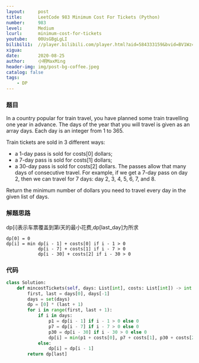 ```yaml
---
layout:     post
title:      LeetCode 983 Minimum Cost For Tickets (Python)
number:     983
level:      Medium
lcurl:      minimum-cost-for-tickets
youtube:    00UsGBgLgLI
bilibili1:  //player.bilibili.com/player.html?aid=584333159&bvid=BV1Wz4y1f7hG&cid=228696150&page=1
xigua:      
date:       2020-08-25
author:     小明MaxMing
header-img: img/post-bg-coffee.jpeg
catalog: false
tags:
    - DP
---
```


### 题目

In a country popular for train travel, you have planned some train travelling one year in advance.  The days of the year that you will travel is given as an array days.  Each day is an integer from 1 to 365.

Train tickets are sold in 3 different ways:

- a 1-day pass is sold for costs[0] dollars;
- a 7-day pass is sold for costs[1] dollars;
- a 30-day pass is sold for costs[2] dollars.
The passes allow that many days of consecutive travel.  For example, if we get a 7-day pass on day 2, then we can travel for 7 days: day 2, 3, 4, 5, 6, 7, and 8.

Return the minimum number of dollars you need to travel every day in the given list of days.

### 解题思路

dp[i]表示车票覆盖到第i天的最小花费,dp[last_day]为所求
```
dp[0] = 0
dp[i] = min dp[i - 1] + costs[0] if i - 1 > 0
            dp[i - 7] + costs[1] if i - 7 > 0
            dp[i - 30] + costs[2] if i - 30 > 0
```

### 代码
```python
class Solution:
    def mincostTickets(self, days: List[int], costs: List[int]) -> int:
        first, last = days[0], days[-1]
        days = set(days)
        dp = [0] * (last + 1)
        for i in range(first, last + 1):
            if i in days:
                p1 = dp[i - 1] if i - 1 > 0 else 0
                p7 = dp[i - 7] if i - 7 > 0 else 0
                p30 = dp[i - 30] if i - 30 > 0 else 0
                dp[i] = min(p1 + costs[0], p7 + costs[1], p30 + costs[2])
            else:
                dp[i] = dp[i - 1]
        return dp[last]
```
